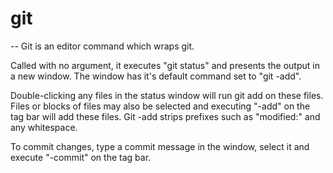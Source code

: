 # git
--
Git is an editor command which wraps git.

Called with no argument, it executes "git status" and presents the output in a
new window. The window has it's default command set to "git -add".

Double-clicking any files in the status window will run git add on these files.
Files or blocks of files may also be selected and executing "-add" on the tag
bar will add these files. Git -add strips prefixes such as "modified:" and any
whitespace.

To commit changes, type a commit message in the window, select it and execute
"-commit" on the tag bar.
